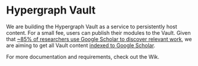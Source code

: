# Hypergraph Vault

We are building the Hypergraph Vault as a service to persistently host content. For a small fee, users can publish their modules to the Vault. Given that [~85% of researchers use Google Scholar to discover relevant work](https://doi.org/10.1108/JD-03-2018-0047), we are aiming to get all Vault content [indexed to Google Scholar](https://scholar.google.com/intl/en/scholar/inclusion.html#overview).

For more documentation and requirements, check out the Wik.
